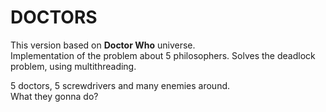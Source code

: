DOCTORS
=======

This version based on **Doctor Who** universe.  
Implementation of the problem about 5 philosophers. Solves the deadlock problem, using multithreading.

5 doctors, 5 screwdrivers and many enemies around.  
What they gonna do?
